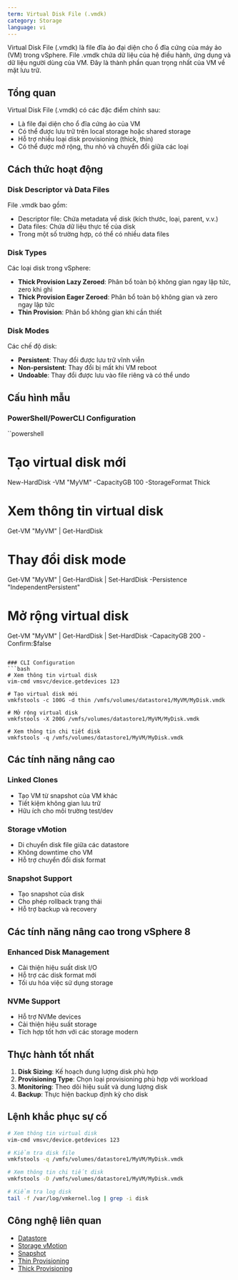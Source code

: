 ```yaml
---
term: Virtual Disk File (.vmdk)
category: Storage
language: vi
---
```


Virtual Disk File (.vmdk) là file đĩa ảo đại diện cho ổ đĩa cứng của máy ảo (VM) trong vSphere. File .vmdk chứa dữ liệu của hệ điều hành, ứng dụng và dữ liệu người dùng của VM. Đây là thành phần quan trọng nhất của VM về mặt lưu trữ.

## Tổng quan

Virtual Disk File (.vmdk) có các đặc điểm chính sau:
- Là file đại diện cho ổ đĩa cứng ảo của VM
- Có thể được lưu trữ trên local storage hoặc shared storage
- Hỗ trợ nhiều loại disk provisioning (thick, thin)
- Có thể được mở rộng, thu nhỏ và chuyển đổi giữa các loại

## Cách thức hoạt động

### Disk Descriptor và Data Files
File .vmdk bao gồm:
- Descriptor file: Chứa metadata về disk (kích thước, loại, parent, v.v.)
- Data files: Chứa dữ liệu thực tế của disk
- Trong một số trường hợp, có thể có nhiều data files

### Disk Types
Các loại disk trong vSphere:
- **Thick Provision Lazy Zeroed**: Phân bổ toàn bộ không gian ngay lập tức, zero khi ghi
- **Thick Provision Eager Zeroed**: Phân bổ toàn bộ không gian và zero ngay lập tức
- **Thin Provision**: Phân bổ không gian khi cần thiết

### Disk Modes
Các chế độ disk:
- **Persistent**: Thay đổi được lưu trữ vĩnh viễn
- **Non-persistent**: Thay đổi bị mất khi VM reboot
- **Undoable**: Thay đổi được lưu vào file riêng và có thể undo

## Cấu hình mẫu

### PowerShell/PowerCLI Configuration
``powershell
# Tạo virtual disk mới
New-HardDisk -VM "MyVM" -CapacityGB 100 -StorageFormat Thick

# Xem thông tin virtual disk
Get-VM "MyVM" | Get-HardDisk

# Thay đổi disk mode
Get-VM "MyVM" | Get-HardDisk | Set-HardDisk -Persistence "IndependentPersistent"

# Mở rộng virtual disk
Get-VM "MyVM" | Get-HardDisk | Set-HardDisk -CapacityGB 200 -Confirm:$false
```

### CLI Configuration
```bash
# Xem thông tin virtual disk
vim-cmd vmsvc/device.getdevices 123

# Tạo virtual disk mới
vmkfstools -c 100G -d thin /vmfs/volumes/datastore1/MyVM/MyDisk.vmdk

# Mở rộng virtual disk
vmkfstools -X 200G /vmfs/volumes/datastore1/MyVM/MyDisk.vmdk

# Xem thông tin chi tiết disk
vmkfstools -q /vmfs/volumes/datastore1/MyVM/MyDisk.vmdk
```

## Các tính năng nâng cao

### Linked Clones
- Tạo VM từ snapshot của VM khác
- Tiết kiệm không gian lưu trữ
- Hữu ích cho môi trường test/dev

### Storage vMotion
- Di chuyển disk file giữa các datastore
- Không downtime cho VM
- Hỗ trợ chuyển đổi disk format

### Snapshot Support
- Tạo snapshot của disk
- Cho phép rollback trạng thái
- Hỗ trợ backup và recovery

## Các tính năng nâng cao trong vSphere 8

### Enhanced Disk Management
- Cải thiện hiệu suất disk I/O
- Hỗ trợ các disk format mới
- Tối ưu hóa việc sử dụng storage

### NVMe Support
- Hỗ trợ NVMe devices
- Cải thiện hiệu suất storage
- Tích hợp tốt hơn với các storage modern

## Thực hành tốt nhất

1. **Disk Sizing**: Kế hoạch dung lượng disk phù hợp
2. **Provisioning Type**: Chọn loại provisioning phù hợp với workload
3. **Monitoring**: Theo dõi hiệu suất và dung lượng disk
4. **Backup**: Thực hiện backup định kỳ cho disk

## Lệnh khắc phục sự cố

```bash
# Xem thông tin virtual disk
vim-cmd vmsvc/device.getdevices 123

# Kiểm tra disk file
vmkfstools -q /vmfs/volumes/datastore1/MyVM/MyDisk.vmdk

# Xem thông tin chi tiết disk
vmkfstools -D /vmfs/volumes/datastore1/MyVM/MyDisk.vmdk

# Kiểm tra log disk
tail -f /var/log/vmkernel.log | grep -i disk
```

## Công nghệ liên quan

- [Datastore](/glossary/term/datastore)
- [Storage vMotion](/glossary/term/storage-vmotion)
- [Snapshot](/glossary/term/snapshot)
- [Thin Provisioning](/glossary/term/thin-provisioning)
- [Thick Provisioning](/glossary/term/thick-provisioning)
